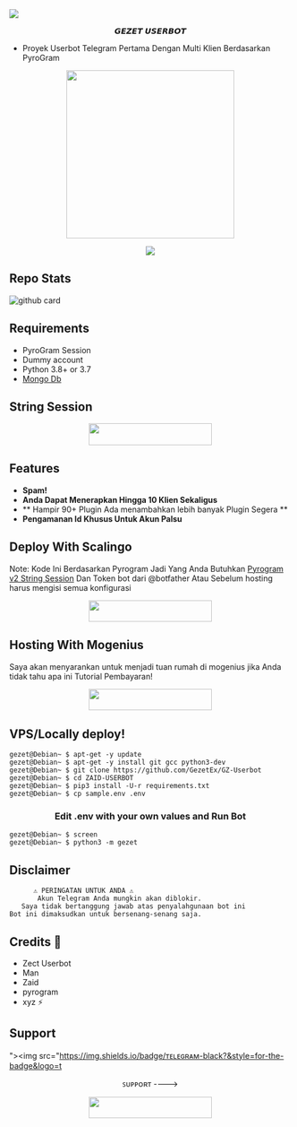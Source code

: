 <img src="https://user-images.githubusercontent.com/73097560/115834477-dbab4500-a447-11eb-908a-139a6edaec5c.gif">

<p align="center"> 𝙂𝙀𝙕𝙀𝙏 𝙐𝙎𝙀𝙍𝘽𝙊𝙏 </p>

- Proyek Userbot Telegram Pertama Dengan Multi Klien Berdasarkan PyroGram

<p align="center"><a href="https://t.me/GzSupportGroup"><img src="https://telegra.ph//file/f3321fac1e3a01381886c.jpg" width="300"></a></p>
<p align="center">
    <a href="https://www.python.org/" alt="made-with-python"> <img src="https://img.shields.io/badge/Made%20with-Python-black.svg?style=flat-square&logo=python&logoColor=blue&color=red" /></a>

## Repo Stats

![github card](https://github-readme-stats.vercel.app/api/pin/?username=GezetEx&repo=GZ-Userbot&theme=dark)


## Requirements 

- PyroGram Session
- Dummy account
- Python 3.8+ or 3.7
- [Mongo Db](https://youtu.be/mnvjt_a5JYA)

## String Session

<p align="center"><a href="https://replit.com/@Itz-zaid/pyrogram"> <img src="https://img.shields.io/badge/String%20Session-black?style=for-the-badge&logo=replit" width="220" height="38.45"/></a></p>



## Features 

- **Spam!**
- **Anda Dapat Menerapkan Hingga 10 Klien Sekaligus**
- ** Hampir 90+ Plugin Ada menambahkan lebih banyak Plugin Segera **
- **Pengamanan Id Khusus Untuk Akun Palsu**

## Deploy With Scalingo 

Note: Kode Ini Berdasarkan Pyrogram Jadi Yang Anda Butuhkan [Pyrogram v2 String Session](https://replit.com/@Itz-zaid/pyrogram) Dan Token bot dari @botfather Atau Sebelum hosting harus mengisi semua konfigurasi


<p align="center"><a href="https://my.scalingo.com/deploy?template=https://github.com/GezetEx/GZ-UserBot"> <img src="https://cdn.scalingo.com/deploy/button.svg" width="220" height="38.45"/></a></p>

## Hosting With Mogenius 

Saya akan menyarankan untuk menjadi tuan rumah di mogenius jika Anda tidak tahu apa ini
Tutorial Pembayaran!
<p align="center"><a href="https://youtu.be/qXT1jl60okk"> <img src="https://img.shields.io/badge/ZaidUserBot%20Deploy-black?style=for-the-badge&logo=youtube" width="220" height="38.45"/></a></p>


## VPS/Locally deploy!
```console
gezet@Debian~ $ apt-get -y update
gezet@Debian~ $ apt-get -y install git gcc python3-dev
gezet@Debian~ $ git clone https://github.com/GezetEx/GZ-Userbot
gezet@Debian~ $ cd ZAID-USERBOT
gezet@Debian~ $ pip3 install -U-r requirements.txt
gezet@Debian~ $ cp sample.env .env
```

<h3 align="center">
   Edit <b>.env</b> with your own values and Run Bot
</h3>

```console
gezet@Debian~ $ screen
gezet@Debian~ $ python3 -m gezet
```

## Disclaimer 


```console
      ⚠️ PERINGATAN UNTUK ANDA ⚠️
       Akun Telegram Anda mungkin akan diblokir.
   Saya tidak bertanggung jawab atas penyalahgunaan bot ini
Bot ini dimaksudkan untuk bersenang-senang saja.
```

## Credits 💖
- Zect Userbot
- Man
- Zaid
- pyrogram
- xyz ⚡

## Support
"><img src="https://img.shields.io/badge/ᴛᴇʟᴇɢʀᴀᴍ-black?&style=for-the-badge&logo=t
<p align="center">ꜱᴜᴘᴘᴏʀᴛ ----> </p>

<p align="center"><a href="https://t.me/GzSupportGroup"><img src="https://img.shields.io/badge/ᴛᴇʟᴇɢʀᴀᴍ-ꜱᴜᴘᴘᴏʀᴛ-black?&style=for-the-badge&logo=telegram" width="220" height="38.45"></a></p>
